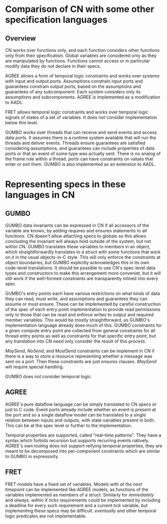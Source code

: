 # Comparison of CN with some other specification languages

## Overview
CN works over functions only, and each function considers other functions only
from their specification. Global variables are considered only as they are
manipulated by functions. Functions cannot access or in particular modify data
they do not declare in their specs.

AGREE allows a form of temporal logic constraints and works over *systems* with
input and output ports. Assumptions constrain input ports and guarantees
constrain output ports, based on the assumptions and guarantees of any
subcomponent. Each system considers only its assumptions and subcomponents.
AGREE is implemented as a modification to AADL.

FRET allows temporal logic constraints and works over temporal logic signals of
states of a set of variables. It does not consider implementation below this
level.

GUMBO works over threads that can receive and send events and access data
*ports*. It assumes there is a runtime system available that will run the
threads and deliver events. Threads ensure guarantees are satisfied considering
assumptions, and guarantees can include properties of data ports or that an
event of some type was actually sent. There is no analog of the frame rule
within a thread. *ports* can have constraints on values that enter or exit them.
GUMBO is also implemented as an extension to AADL.

# Representing specs in these languages in CN

## GUMBO 

GUMBO data invariants can be expressed in CN if all accessors of the variable
are known, by adding requires and ensures statements to all functions. CN
doesn't allow attaching specs to globals so this allows concluding the invariant
will always hold outside of the system, but not within CN. GUMBO translates
these variables to members in an object, which straightforwardly translates to a
struct with some functions that work on it in the usual objects-in-C style. This
will only enforce the constraints at object boundaries, but GUMBO explicitly
acknowledges this in its own code-level translations. It should be possible to
use CN's spec-level data types and constructors to make this arrangement more
conveniet, but it will still work if the well-formed constraints are
transparently inlined into every spec.

GUMBO's entry points each have various restrictions on what kinds of data they
can read, must write, and assumptions and guarantees they can assume or must
ensure. These can be implemented by careful construction of the spec of each
entry point implementation to provide read permissions only to those that can be
read and enforce writes to output and required member variables. This would be
mostly straightforward, as GUMBO's implementation language already does much of
this. GUMBO constraints for a given compute entry point are collected from
general constraints for all thread entry points as well as constraints for that
specific entry point, but any translation into CN need only consider the result
of this process.

*MaySend*, *NoSend*, and *MustSend* constraints can be implement in CN if there
is a way to store a resource representing whether a message was sent on a port.
Then these constraints are just *ensures* clauses. *MaySend* will require
special handling.

GUMBO does not consider temporal logic.

## AGREE

AGREE's pure dataflow language can be simply translated to CN specs or just to C
code. Event ports already include whether an event is present at the port and so
a single dataflow model can be translated to a single relation between inputs
and outputs, with state variables present in both. This can be at the spec level
or further to the implementation.

Temporal properties are supported, called "real-time patterns". They have a syntax which forbids recursion but supports recurring events natively. AGREE's own tooling does not support reifying temporal properties, they are meant to be decomposed into per-component constraints which are similar to GUMBO in expressivity.

## FRET

FRET models have a fixed set of variables. Models with *at the next timepoint*
can be implemented like AGREE models, as functions of the variables implemented
as members of a struct. Similarly for *immediately* and *always*. *within X
ticks* requirements could be implemented by including a deadline for every such
requirement and a current tick variable, but implementing these specs may be
difficult. *eventually* and other temporal logic predicates are not
implementable.
